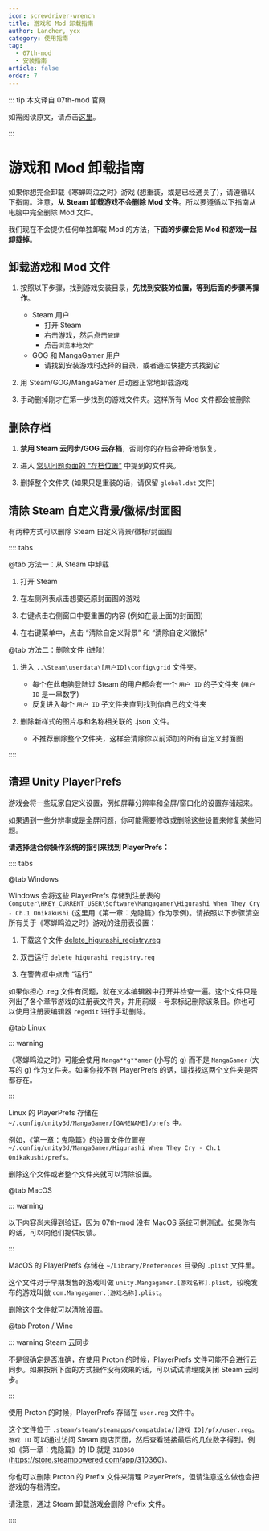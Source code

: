 ```yaml
---
icon: screwdriver-wrench
title: 游戏和 Mod 卸载指南
author: Lancher, ycx
category: 使用指南
tag:
  - 07th-mod
  - 安装指南
article: false
order: 7
---
```


::: tip 本文译自 07th-mod 官网

如需阅读原文，请点击[这里](https://07th-mod.com/wiki/Higurashi/Uninstall/)。

:::

# 游戏和 Mod 卸载指南

如果你想完全卸载《寒蝉鸣泣之时》游戏 (想重装，或是已经通关了)，请遵循以下指南。注意，**从 Steam 卸载游戏不会删除 Mod 文件**。所以要遵循以下指南从电脑中完全删除 Mod 文件。

我们现在不会提供任何单独卸载 Mod 的方法，**下面的步骤会把 Mod 和游戏一起卸载掉**。

## 卸载游戏和 Mod 文件

1. 按照以下步骤，找到游戏安装目录，**先找到安装的位置，等到后面的步骤再操作**。
    - Steam 用户
        - 打开 Steam
        - 右击游戏，然后点击`管理`
        - 点击`浏览本地文件`
    - GOG 和 MangaGamer 用户
        - 请找到安装游戏时选择的目录，或者通过快捷方式找到它

2. 用 Steam/GOG/MangaGamer 启动器正常地卸载游戏

3. 手动删掉刚才在第一步找到的游戏文件夹。这样所有 Mod 文件都会被删除

## 删除存档

1. **禁用 Steam 云同步/GOG 云存档**，否则你的存档会神奇地恢复。

2. 进入 [常见问题页面的 “存档位置”](faq.md#%E5%AD%98%E6%A1%A3%E6%96%87%E4%BB%B6%E4%BD%8D%E7%BD%AE) 中提到的文件夹。

3. 删掉整个文件夹 (如果只是重装的话，请保留 `global.dat` 文件)

## 清除 Steam 自定义背景/徽标/封面图

有两种方式可以删除 Steam 自定义背景/徽标/封面图

:::: tabs

@tab 方法一：从 Steam 中卸载

1. 打开 Steam

2. 在左侧列表点击想要还原封面图的游戏

3. 右键点击右侧窗口中要重置的内容 (例如在最上面的封面图)

4. 在右键菜单中，点击 “清除自定义背景” 和 “清除自定义徽标”

@tab 方法二：删除文件 (进阶)

1. 进入 `..\Steam\userdata\[用户ID]\config\grid` 文件夹。

    - 每个在此电脑登陆过 Steam 的用户都会有一个 `用户 ID` 的子文件夹 (`用户 ID` 是一串数字)
    - 反复进入每个 `用户 ID` 子文件夹直到找到你自己的文件夹

2. 删除新样式的图片与和名称相关联的 .json 文件。

    - 不推荐删除整个文件夹，这样会清除你以前添加的所有自定义封面图

::::

## 清理 Unity PlayerPrefs

游戏会将一些玩家自定义设置，例如屏幕分辨率和全屏/窗口化的设置存储起来。

如果遇到一些分辨率或是全屏问题，你可能需要修改或删除这些设置来修复某些问题。

**请选择适合你操作系统的指引来找到 PlayerPrefs：**

:::: tabs

@tab Windows

Windows 会将这些 PlayerPrefs 存储到注册表的 `Computer\HKEY_CURRENT_USER\Software\Mangagamer\Higurashi When They Cry - Ch.1 Onikakushi` (这里用《第一章：鬼隐篇》作为示例)。请按照以下步骤清空所有关于《寒蝉鸣泣之时》游戏的注册表设置：

1. 下载这个文件 [delete_higurashi_registry.reg](https://07th-mod.com/wiki/files/delete_higurashi_registry.reg)

2. 双击运行 `delete_higurashi_registry.reg`

3. 在警告框中点击 “运行”

如果你担心 .reg 文件有问题，就在文本编辑器中打开并检查一遍。这个文件只是列出了各个章节游戏的注册表文件夹，并用前缀 `-` 号来标记删除该条目。你也可以使用注册表编辑器 `regedit` 进行手动删除。

@tab Linux

::: warning

《寒蝉鸣泣之时》可能会使用 `Manga**g**amer` (小写的 g) 而不是 `MangaGamer` (大写的 g) 作为文件夹。如果你找不到 PlayerPrefs 的话，请找找这两个文件夹是否都存在。

:::

Linux 的 PlayerPrefs 存储在 `~/.config/unity3d/MangaGamer/[GAMENAME]/prefs` 中。

例如，《第一章：鬼隐篇》的设置文件位置在 `~/.config/unity3d/MangaGamer/Higurashi When They Cry - Ch.1 Onikakushi/prefs`。

删除这个文件或者整个文件夹就可以清除设置。

@tab MacOS

::: warning

以下内容尚未得到验证，因为 07th-mod 没有 MacOS 系统可供测试。如果你有的话，可以向他们提供反馈。

:::

MacOS 的 PlayerPrefs 存储在 `~/Library/Preferences` 目录的 `.plist` 文件里。

这个文件对于早期发售的游戏叫做 `unity.Mangagamer.[游戏名称].plist`，较晚发布的游戏叫做 `com.Mangagamer.[游戏名称].plist`。

删除这个文件就可以清除设置。

@tab Proton / Wine

::: warning Steam 云同步

不是很确定是否准确，在使用 Proton 的时候，PlayerPrefs 文件可能不会进行云同步。如果按照下面的方式操作没有效果的话，可以试试清理或关闭 Steam 云同步。

:::

使用 Proton 的时候，PlayerPrefs 存储在 `user.reg` 文件中。

这个文件位于 `.steam/steam/steamapps/compatdata/[游戏 ID]/pfx/user.reg`。`游戏 ID` 可以通过访问 Steam 商店页面，然后查看链接最后的几位数字得到。例如《第一章：鬼隐篇》的 ID 就是 `310360` (https://store.steampowered.com/app/310360)。

你也可以删除 Proton 的 Prefix 文件来清理 PlayerPrefs，但请注意这么做也会把游戏的存档清空。

请注意，通过 Steam 卸载游戏会删除 Prefix 文件。

::::